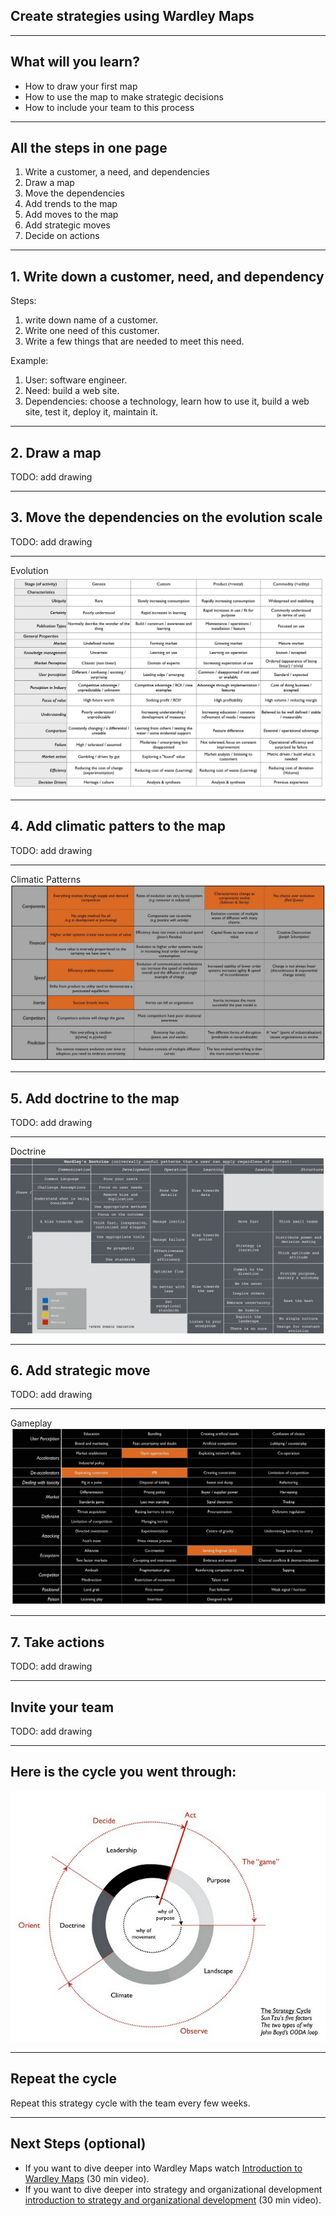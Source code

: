 <!--
size: 4:3
theme: default
-->

## Create strategies using Wardley Maps

---
<!-- paginate: true -->

## What will you learn?

- How to draw your first map
- How to use the map to make strategic decisions
- How to include your team to this process

---

## All the steps in one page
1. Write a customer, a need, and dependencies
1. Draw a map
1. Move the dependencies
1. Add trends to the map
1. Add moves to the map
1. Add strategic moves
1. Decide on actions

---

## 1. Write down a customer, need, and dependency

Steps:
1. write down name of a customer.
1. Write one need of this customer.
1. Write a few things that are needed to meet this need.

Example:
1. User: software engineer.
1. Need: build a web site.
1. Dependencies: choose a technology, learn how to use it, build a web site, test it, deploy it, maintain it.

---

## 2. Draw a map

TODO: add drawing

---

## 3. Move the dependencies on the evolution scale

TODO: add drawing

---

Evolution
![evolution](evolution.jpeg)

---

## 4. Add climatic patters to the map

TODO: add drawing

---

Climatic Patterns
![climate](climatic-patterns.jpeg)

---

## 5. Add doctrine to the map

TODO: add drawing

---

Doctrine
![doctrines](doctrine.jpeg)

---

## 6. Add strategic move

TODO: add drawing

---

Gameplay
![gameplay](gameplay.jpeg)

---

## 7. Take actions

TODO: add drawing

---

## Invite your team

TODO: add drawing

---

## Here is the cycle you went through:
![cycle](strategy-cycle.png)

---

## Repeat the cycle

Repeat this strategy cycle with the team every few weeks.

---

## Next Steps (optional)

- If you want to dive deeper into Wardley Maps watch [Introduction to Wardley Maps]() (30 min video).
- If you want to dive deeper into strategy and organizational development [introduction to strategy and organizational development]() (30 min video).

